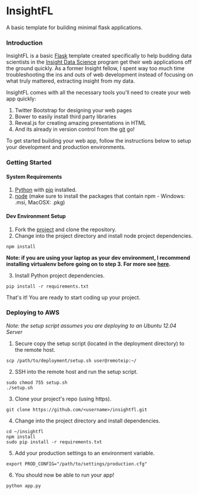 # InsightFL
A basic template for building minimal flask applications.

### Introduction
InsightFL is a basic [Flask](http://flask.pocoo.org/) template created specifically to help budding
data scientists in the [Insight Data Science](http://insightdatascience.com/) program get their web applications
off the ground quickly. As a former Insight fellow, I spent way too much time troubleshooting the ins and outs of
web development instead of focusing on what truly mattered, extracting insight from my data.

InsightFL comes with all the necessary tools you'll need to create your web app quickly:

  1. Twitter Bootstrap for designing your web pages
  2. Bower to easily install third party libraries
  3. Reveal.js for creating amazing presentations in HTML
  4. And its already in version control from the [git](http://git-scm.com/) go!

To get started building your web app, follow the instructions below to setup your development and production
environments.

### Getting Started <a name="getting-started"></a>
#### System Requirements <a name="system-requirements"></a>
1. [Python](https://www.python.org/downloads/) with [pip](http://pip.readthedocs.org/en/latest/installing.html) installed.
2. [node](http://nodejs.org/) (make sure to install the packages that contain npm - Windows: .msi, MacOSX: .pkg)

#### Dev Environment Setup <a name="environment-setup"></a>
1. Fork the [project](https://github.com/stormpython/insightfl/fork) and clone the repository.
2. Change into the project directory and install node project dependencies.

  ```
  npm install
  ```

  **Note: if you are using your laptop as your dev environment, I recommend installing virtualenv before going on to step 3.
  For more see [here](http://flask.pocoo.org/docs/installation/#virtualenv).**

3. Install Python project dependencies.

  ```
  pip install -r requirements.txt
  ```

That's it! You are ready to start coding up your project.


### Deploying to AWS

*Note: the setup script assumes you are deploying to an Ubuntu 12.04 Server*

1. Secure copy the setup script (located in the deployment directory) to the remote host.

  ```
  scp /path/to/deployment/setup.sh user@remoteip:~/
  ```

2. SSH into the remote host and run the setup script.

  ```
  sudo chmod 755 setup.sh
  ./setup.sh
  ```

3. Clone your project's repo (using https).

  ```
  git clone https://github.com/<username>/insightfl.git
  ```

4. Change into the project directory and install dependencies.

  ```
  cd ~/insightfl
  npm install
  sudo pip install -r requirements.txt
  ```

5. Add your production settings to an environment variable.

  ```
  export PROD_CONFIG="/path/to/settings/production.cfg"
  ```

6. You should now be able to run your app!

  ```
  python app.py
  ```

